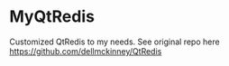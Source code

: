 # MyQtRedis
Customized QtRedis to my needs. See original repo here https://github.com/dellmckinney/QtRedis
